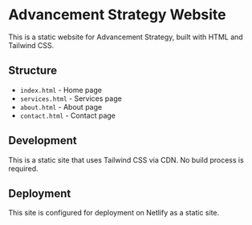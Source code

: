 # Advancement Strategy Website

This is a static website for Advancement Strategy, built with HTML and Tailwind CSS.

## Structure
- `index.html` - Home page
- `services.html` - Services page
- `about.html` - About page
- `contact.html` - Contact page

## Development
This is a static site that uses Tailwind CSS via CDN. No build process is required.

## Deployment
This site is configured for deployment on Netlify as a static site.